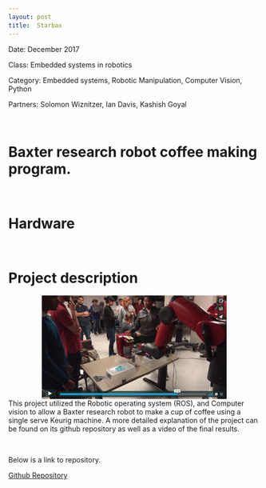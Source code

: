 ```yaml
---
layout: post
title:  Starbax
---
```


Date: December 2017

Class: Embedded systems in robotics

Category: Embedded systems, Robotic Manipulation, Computer Vision, Python

Partners: Solomon Wiznitzer, Ian Davis, Kashish Goyal


&nbsp;
&nbsp;

# Baxter research robot coffee making program.

&nbsp;
&nbsp;

# Hardware

&nbsp;
&nbsp;

# Project description

[<img src="./proj/demo_screen.png" width="370"
      style="margin-left:auto; margin-right:auto;display:block; "/>](https://vimeo.com/246536038)
This project utilized the Robotic operating system (ROS), and Computer vision to allow a Baxter research robot to make a cup of coffee using a single serve Keurig machine. A more detailed explanation of the project can be found on its github repository as well as a video of the final results.




&nbsp;
&nbsp;

Below is a link to repository.

[Github Repository](https://github.com/Laurenhut/ME495-final-project)
